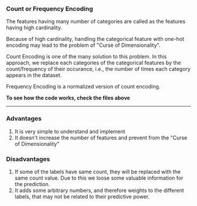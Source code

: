### Count or Frequency Encoding

The features having many number of categories are called as the features having high cardinality.

Because of high cardinality, handling the categorical feature with one-hot encoding may lead to the problem of "Curse of Dimensionality".

Count Encoding is one of the many solution to this problem. In this approach, we replace each categories of the categorical features by the count/frequency of their occurance, i.e., the number of times each category appears in the dataset.

Frequency Encoding is a normalized version of count encoding.

**To see how the code works, check the files above**

---

### Advantages

1. It is very simple to understand and implement
2. It doesn't increase the number of features and prevent from the "Curse of Dimensionality"

### Disadvantages

1. If some of the labels have same count, they will be replaced with the same count value. Due to this we loose some valuable information for the prediction.
2. It adds some arbitrary numbers, and therefore weights to the different labels, that may not be related to their predictive power.
